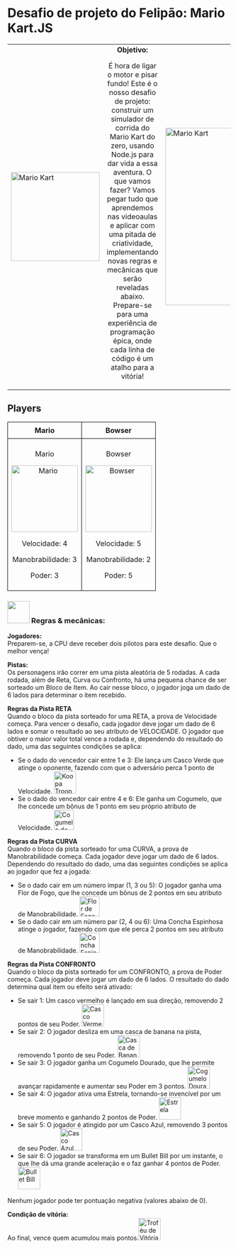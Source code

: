 <h1>Desafio de projeto do Felipão: Mario Kart.JS</h1>

<table style="margin: 0 auto; border-collapse: collapse;">
    <tr>
        <td>
            <img src="https://i.pinimg.com/originals/6b/f4/62/6bf4626f0679056c89859c98d6db885e.gif" alt="Mario Kart" width="200">
        </td>
        <td style="text-align: center; vertical-align: middle;">
            <b>Objetivo:</b>
            <p>É hora de ligar o motor e pisar fundo! Este é o nosso desafio de projeto: construir um simulador de corrida do Mario Kart do zero, usando Node.js para dar vida a essa aventura. O que vamos fazer? Vamos pegar tudo que aprendemos nas videoaulas e aplicar com uma pitada de criatividade, implementando novas regras e mecânicas que serão reveladas abaixo. Prepare-se para uma experiência de programação épica, onde cada linha de código é um atalho para a vitória!</p>
        </td>
        <td>
            <img src="https://static.wikia.nocookie.net/mario/images/7/78/MKWorld_Lakitu.png/revision/latest?cb=20250402231914" alt="Mario Kart" width="400">
        </td>
    </tr>
</table>

<h2>Players</h2>
<table style="border-collapse: collapse; width: 100%; margin: 0 auto; text-align: center;">
    <thead>
        <tr>
            <th style="border: 1px solid black; padding: 8px; width: 50%;">Mario</th>
            <th style="border: 1px solid black; padding: 8px; width: 50%;">Bowser</th>
        </tr>
    </thead>
    <tbody>
        <tr>
            <td style="border: 1px solid black; padding: 8px; vertical-align: top; width: 50%;">
                <p>Mario</p>
                <img src="https://i.pinimg.com/originals/82/a0/6c/82a06cb026b7088dee13d13ba460a05f.gif" alt="Mario" width="150" >
                <br>
                <p>Velocidade: 4</p>
                <p>Manobrabilidade: 3</p>
                <p>Poder: 3</p>
            </td>
            <td style="border: 1px solid black; padding: 8px; vertical-align: top; width: 50%;">
                <p>Bowser</p>
                <img src="https://www.mariowiki.com/images/7/76/MK8-Line-Bowser-Fire.gif" alt="Bowser" width="150" ">
                <br>
                <p>Velocidade: 5</p>
                <p>Manobrabilidade: 2</p>
                <p>Poder: 5</p>
            </td>
        </tr>
    </tbody>
</table>

<h3><img src="https://i.pinimg.com/originals/bb/a7/ff/bba7ff75d0034045961d842de0ba14fa.gif" width="50"> Regras & mecânicas:</h3>

<p>
    <b>Jogadores:</b><br>
    Preparem-se, a CPU deve receber dois pilotos para este desafio. Que o melhor vença!
</p>

<p>
    <b>Pistas:</b><br>
    Os personagens irão correr em uma pista aleatória de 5 rodadas. A cada rodada, além de Reta, Curva ou Confronto, há uma pequena chance de ser sorteado um Bloco de Item. Ao cair nesse bloco, o jogador joga um dado de 6 lados para determinar o item recebido.
</p>

<p>
    <b>Regras da Pista RETA</b><br>
    Quando o bloco da pista sorteado for uma RETA, a prova de Velocidade começa. Para vencer o desafio, cada jogador deve jogar um dado de 6 lados e somar o resultado ao seu atributo de VELOCIDADE. O jogador que obtiver o maior valor total vence a rodada e, dependendo do resultado do dado, uma das seguintes condições se aplica:
    <ul>
        <li>Se o dado do vencedor cair entre 1 e 3: Ele lança um Casco Verde que atinge o oponente, fazendo com que o adversário perca 1 ponto de Velocidade. <img src="https://64.media.tumblr.com/3b0598331502b40f4ea9b69587d5331a/65f70fb326020668-c9/s400x600/f9f0c3bd96e7ac97227a84c3f61117f3d05d5632.gifv" alt="Koopa Troopa lançando casco" width="50"></li>
        <li>Se o dado do vencedor cair entre 4 e 6: Ele ganha um Cogumelo, que lhe concede um bônus de 1 ponto em seu próprio atributo de Velocidade. <img src="https://media1.tenor.com/m/DHWIrFJzjdsAAAAC/mushroom-mario.gif" alt="Cogumelo de Mario Bros" width="45"></li>
    </ul>
</p>

<p>
    <b>Regras da Pista CURVA</b><br>
    Quando o bloco da pista sorteado for uma CURVA, a prova de Manobrabilidade começa. Cada jogador deve jogar um dado de 6 lados. Dependendo do resultado do dado, uma das seguintes condições se aplica ao jogador que fez a jogada:
    <ul>
        <li>Se o dado cair em um número ímpar (1, 3 ou 5): O jogador ganha uma Flor de Fogo, que lhe concede um bônus de 2 pontos em seu atributo de Manobrabilidade. <img src="https://media.tenor.com/ndeNF_y9m2QAAAAj/fire-flower-super-mario-world.gif" alt="Flor de Fogo" width="45"></li>
        <li>Se o dado cair em um número par (2, 4 ou 6): Uma Concha Espinhosa atinge o jogador, fazendo com que ele perca 2 pontos em seu atributo de Manobrabilidade. <img src="https://media1.tenor.com/m/sM4DcwVUx8QAAAAC/excited-spiny.gif" alt="Concha Espinhosa" width="45"></li>
    </ul>
</p>

<p>
    <b>Regras da Pista CONFRONTO</b><br>
    Quando o bloco da pista sorteado for um CONFRONTO, a prova de Poder começa. Cada jogador deve jogar um dado de 6 lados. O resultado do dado determina qual item ou efeito será ativado:
    <ul>
        <li>Se sair 1: Um casco vermelho é lançado em sua direção, removendo 2 pontos de seu Poder. <img src="https://static.wikia.nocookie.net/mariokart/images/b/b3/Tumblr_inline_nq3vn9SGHv1tn0tli_500.png/revision/latest?cb=20151013235413&path-prefix=pt-br" alt="Casco Vermelho" width="50"></li>
        <li>Se sair 2: O jogador desliza em uma casca de banana na pista, removendo 1 ponto de seu Poder. <img src="https://media.tenor.com/c2oxQ7oWI3oAAAAj/giant-banana-artwork.gif" alt="Casca de Banana" width="50"></li>
        <li>Se sair 3: O jogador ganha um Cogumelo Dourado, que lhe permite avançar rapidamente e aumentar seu Poder em 3 pontos. <img src="https://i.pinimg.com/1200x/21/20/ba/2120baa3ffd31e02933b8fb5f6e0318d.jpg" alt="Cogumelo Dourado" width="50"></li>
        <li>Se sair 4: O jogador ativa uma Estrela, tornando-se invencível por um breve momento e ganhando 2 pontos de Poder. <img src="https://i.pinimg.com/originals/d4/24/cc/d424cc3b24ecd9ce443e22aa834f5790.gif" alt="Estrela" width="50"></li>
        <li>Se sair 5: O jogador é atingido por um Casco Azul, removendo 3 pontos de seu Poder. <img src="https://static.wikia.nocookie.net/fanintendo/images/9/90/480px-BlueShell.png/revision/latest?cb=20130725151256&path-prefix=pt" alt="Casco Azul" width="50"></li>
        <li>Se sair 6: O jogador se transforma em um Bullet Bill por um instante, o que lhe dá uma grande aceleração e o faz ganhar 4 pontos de Poder. <img src="https://giffiles.alphacoders.com/633/6332.gif" alt="Bullet Bill" width="50"></li>
    </ul>
</p>

<p>Nenhum jogador pode ter pontuação negativa (valores abaixo de 0).</p>

<p>
    <b>Condição de vitória:</b>
    <br>Ao final, vence quem acumulou mais pontos.<img src="https://www.mariowiki.com/images/1/15/MK8-Line-Mario-Trophy.gif" alt="Troféu de Vitória" width="50">
</p>

